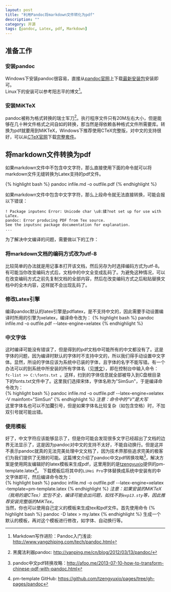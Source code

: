 ```yaml
---
layout: post
title: "利用Pandoc将markdown文件转化为pdf"
description: ""
category: 开源
tags: [pandoc, Latex, pdf, Markdown]
---
```


## 准备工作

### 安装pandoc 
Windows下安装pandoc很容易，直接从[pandoc官网](http://johnmacfarlane.net/pandoc/)上下载[最新安装包](http://code.google.com/p/pandoc/downloads/)安装即可。  
Linux下的安装可以参考阳志平的博文[^yzp]。

### 安装MiKTeX
pandoc被称为格式转换的瑞士军刀[^yanping]。执行程序文件只有20M左右大小，但是能够在几十种文件格式之间自如的转换，那当然是得依赖各种格式文件所需要库。转换为pdf就要用到MiKTeX，Windows下推荐使用CTeX完整版，对中文的支持很好，可以从[CTeX官网](http://www.ctex.org/HomePage)下载[完整套件](http://ftp.ctex.org/pub/tex/systems/ctex/2.9/CTeX_2.9.2.164_Full.exe)。

## 将markdown文件转换为pdf
如果markdown文件中不包含中文字符，那么直接使用下面的命令就可以将markdown文件无缝转换为Latex支持的pdf文件。

 {% highlight bash %}
pandoc infile.md -o outfile.pdf
{% endhighlight %}

如果markdown文件中包含中文字字符，那么上段命令就无法直接转换，可能会报以下错误：

	! Package inputenc Error: Unicode char \u8:鍒?not set up for use with LaTex.
	pandoc: Error producing PDF from Tex source.    
	See the inputsnc package documentation for explanation.   
	... 

为了解决中文编译的问题，需要做以下的工作：

### 将markdown文档的编码方式改为utf-8
比较简单的办法就是用记事本打开该文档，然后另存为时选择编码方式为utf-8。有可能当你改变编码方式后，文档中的中文全变成乱码了。为避免这种情况，可以在改变编码方式之前先复制文档的全部内容，然后在改变编码方式之后粘贴替换文档中的全木内容，这样就不会出现乱码了。

### 修改Latex引擎
编译pandoc默认的latex引擎是pdflatex，是不支持中文的，因此需要手动设置编译时所用的引擎为xelatex，编译命令改为：
{% highlight bash %}
pandoc infile.md -o outfile.pdf --latex-engine=xelatex
{% endhighlight %}
### 中文字体
这时编译可能没有错误了，但是得到的pdf文档中可能所有的中文都没有了。这是字体的问题，因为编译时默认的字体时不支持中文的，所以我们得手动设置中文字体。显然，所设的字体应该为系统中已装的字体，且字体的名字不能写错。有一个办法可以的到系统中所安装的所有字体名（见[博文](http://blog.sina.com.cn/s/blog_5ee56d4501019ys8.html)），即在控制台中输入命令：``fc-list >> C:\fonts.txt ``。这样，扫到的字体信息就全部被导入到C盘根目录下的fonts.txt文件中了。这里我们选择宋体，字体名称为"SimSun"，于是编译命令改为：  
 {% highlight bash %}
pandoc infile.md -o outfile.pdf --latex-engine=xelatex -V mainfont="SimSun" 
{% endhighlight %}
*注意：命令中的"V"是大写*  
这里字体名也可以不加**双**引号，但是如果字体名比较复杂（如包含空格）时，不加双引号就可能出错。

### 使用模板
好了，中文字符应该能够显示了，但是你可能会发现很多文字已经超出了文档的边界无法显示了，这是因为pandoc对中文的支持不太好，不能自动换行。但是这并不表示pandoc就真的无法完美处理中文文档了，因为技术界那些追求完美的极客们为我们提供了无限的可能。这篇博文介绍了pandoc中文pdf转换攻略[^pandoc2pdf]，解决方案是使用网友编辑好的latex模板来生成pdf，这里用到的是[tzengyuxio](https://github.com/tzengyuxio)提供的pm-template.latex[^pm]。
下载模板后将其中的`LiHei Pro`字体替换成系统中安装有的中文字体即可，然后编译命令改为：  
 {% highlight bash %}
pandoc infile.md -o outfile.pdf --latex-engine=xelatex -template=pm-template.latex
 {% endhighlight %}
*注意：如果安装的MiKTeX（我用的是CTex）宏包不全，编译可能会出问题，如找不到`exp13.sty`等，因此推荐安装完整版的MiKTex。*      
当然，你也可以使用自己定义的模板来生成tex和pdf文件。首先使用命令 
 {% highlight bash %}
pandoc -D latex > my.latex
{% endhighlight %}
生成一个默认的模板，再对这个模板进行修改，如字体、自动换行等。

[^yzp]: Markdown写作进阶：Pandoc入门浅谈: <http://www.yangzhiping.com/tech/pandoc.html>
[^yanping]: 黑魔法利器pandoc: <http://yanping.me/cn/blog/2012/03/13/pandoc/>
[^pandoc2pdf]: pandoc中文pdf转换攻略：<http://afoo.me/2013-07-10-how-to-transform-chinese-pdf-with-pandoc.html>  
[^pm]: pm-template GitHub: <https://github.com/tzengyuxio/pages/tree/gh-pages/pandoc>